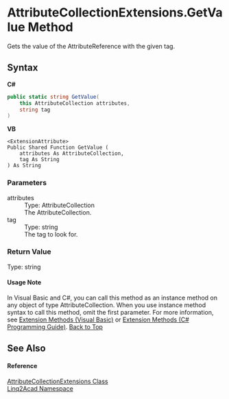 # AttributeCollectionExtensions.GetValue Method 
 

Gets the value of the AttributeReference with the given tag.

## Syntax

**C#**<br />
``` C#
public static string GetValue(
	this AttributeCollection attributes,
	string tag
)
```

**VB**<br />
``` VB
<ExtensionAttribute>
Public Shared Function GetValue ( 
	attributes As AttributeCollection,
	tag As String
) As String
```


### Parameters
<dl><dt>attributes</dt><dd>Type: AttributeCollection<br />The AttributeCollection.</dd><dt>tag</dt><dd>Type: string<br />The tag to look for.</dd></dl>

### Return Value
Type: string

#### Usage Note
In Visual Basic and C#, you can call this method as an instance method on any object of type AttributeCollection. When you use instance method syntax to call this method, omit the first parameter. For more information, see <a href="https://docs.microsoft.com/dotnet/visual-basic/programming-guide/language-features/procedures/extension-methods" target="_blank" rel="noopener noreferrer">Extension Methods (Visual Basic)</a> or <a href="https://docs.microsoft.com/dotnet/csharp/programming-guide/classes-and-structs/extension-methods" target="_blank" rel="noopener noreferrer">Extension Methods (C# Programming Guide)</a>.
<a href="#AttributeCollectionExtensionsGetValue-Method">Back to Top</a>

## See Also


#### Reference
<a href="T_Linq2Acad_AttributeCollectionExtensions.md#AttributeCollectionExtensions-Class">AttributeCollectionExtensions Class</a><br /><a href="N_Linq2Acad.md#Linq2Acad-Namespace">Linq2Acad Namespace</a><br />
